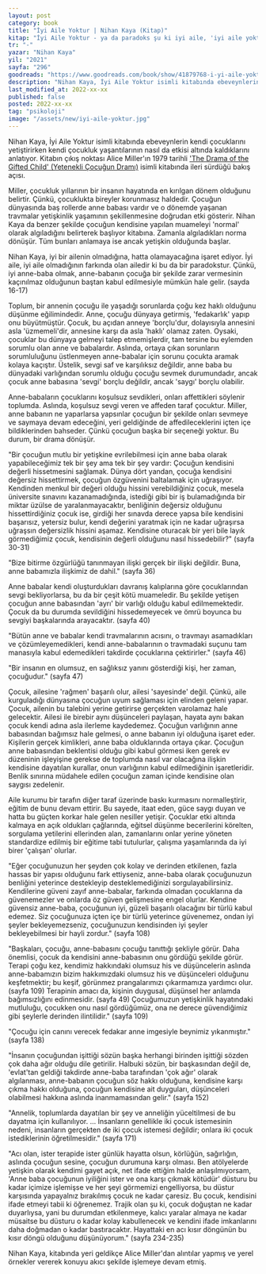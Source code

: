 ```yaml
---
layout: post
category: book
title: "İyi Aile Yoktur | Nihan Kaya (Kitap)"
kitap: "İyi Aile Yoktur - ya da paradoks şu ki iyi aile, 'iyi aile yoktur' düsturuyla hareket edebilen ailedir"
tr: "-"
yazar: "Nihan Kaya"
yil: "2021"
sayfa: "296"
goodreads: "https://www.goodreads.com/book/show/41879768-i-yi-aile-yoktur"
description: "Nihan Kaya, İyi Aile Yoktur isimli kitabında ebeveynlerin kendi çocuklarını yetiştirirken kendi çocukluk yaşantılarının nasıl da etkisi altında kaldıklarını anlatıyor. Kitabın çıkış noktası Alice Miller'ın 1979 tarihli isimli kitabında ileri sürdüğü bakış açısı."
last_modified_at: 2022-xx-xx
published: false
posted: 2022-xx-xx
tag: "psikoloji"
image: "/assets/new/iyi-aile-yoktur.jpg"
---
```


Nihan Kaya, İyi Aile Yoktur isimli kitabında ebeveynlerin kendi çocuklarını yetiştirirken kendi çocukluk yaşantılarının nasıl da etkisi altında kaldıklarını anlatıyor. Kitabın çıkış noktası Alice Miller'ın 1979 tarihli ['The Drama of the Gifted Child' (Yetenekli Çocuğun Dramı)](https://www.nonfictionbooks.xyz/the-drama-of-the-gifted-child.html) isimli kitabında ileri sürdüğü bakış açısı. 

Miller, çocukluk yıllarının bir insanın hayatında en kırılgan dönem olduğunu belirtir. Çünkü, çocuklukta bireyler korunmasız haldedir. Çocuğun dünyasında baş rollerde anne babası vardır ve o dönemde yaşanan travmalar yetişkinlik yaşamının şekillenmesine doğrudan etki gösterir. Nihan Kaya da benzer şekilde çocuğun kendisine yapılan muameleyi 'normal' olarak algıladığını belirterek başlıyor kitabına. Zamanla algıladıkları norma dönüşür. Tüm bunları anlamaya ise ancak yetişkin olduğunda başlar. 

Nihan Kaya, iyi bir ailenin olmadığına, hatta olamayacağına işaret ediyor. İyi aile, iyi aile olmadığının farkında olan ailedir ki bu da bir paradokstur. Çünkü, iyi anne-baba olmak, anne-babanın çocuğa bir şekilde zarar vermesinin kaçınılmaz olduğunun baştan kabul edilmesiyle mümkün hale gelir. (sayda 16-17) 

Toplum, bir annenin çocuğu ile yaşadığı sorunlarda çoğu kez haklı olduğunu düşünme eğilimindedir. Anne, çocuğu dünyaya getirmiş, 'fedakarlık' yapıp onu büyütmüştür. Çocuk, bu açıdan anneye 'borçlu'dur, dolayısıyla annesini asla 'üzmemeli'dir, annesine karşı da asla 'haklı' olamaz zaten. Oysaki, çocuklar bu dünyaya gelmeyi talep etmemişlerdir, tam tersine bu eylemden sorumlu olan anne ve babalardır. Aslında, ortaya çıkan sorunların sorumluluğunu üstlenmeyen anne-babalar için sorunu çocukta aramak kolaya kaçıştır. Üstelik, sevgi saf ve karşılıksız değildir, anne baba bu dünyadaki varlığından sorumlu olduğu çocuğu sevmek durumundadır, ancak çocuk anne babasına 'sevgi' borçlu değildir, ancak 'saygı' borçlu olabilir.

Anne-babaların çocuklarını koşulsuz sevdikleri, onları affettikleri söylenir toplumda. Aslında, koşulsuz sevgi veren ve affeden taraf çocuktur. Miller, anne babanın ne yaparlarsa yapsınlar çocuğun bir şekilde onları sevmeye ve saymaya devam edeceğini, yeri geldiğinde de affedileceklerini içten içe bildiklerinden bahseder. Çünkü çocuğun başka bir seçeneği yoktur. Bu durum, bir drama dönüşür. 

"Bir çocuğun mutlu bir yetişkine evrilebilmesi için anne baba olarak yapabileceğimiz tek bir şey ama tek bir şey vardır: Çocuğun kendisini değerli hissetmesini sağlamak. Dünya dört yandan, çocuğa kendisini değersiz hissettirmek, çocuğun özgüvenini baltalamak için uğraşıyor. Kendinden menkul bir değeri olduğu hissini verebildiğiniz çocuk, mesela üniversite sınavını kazanamadığında, istediği gibi bir iş bulamadığında bir miktar üzülse de yaralanmayacaktır, benliğinin değersiz olduğunu hissettirdiğiniz çocuk ise, girdiği her sınavda derece yapsa bile kendisini başarısız, yetersiz bulur, kendi değerini yaratmak için ne kadar uğraşırsa uğraşsın değersizlik hissini aşamaz. Kendisine oturacak bir yeri bile layık görmediğimiz çocuk, kendisinin değerli olduğunu nasıl hissedebilir?" (sayfa 30-31)

"Bize bitirme özgürlüğü tanınmayan ilişki gerçek bir ilişki değildir. Buna, anne babamızla ilişkimiz de dahil." (sayfa 36)

Anne babalar kendi oluşturdukları davranış kalıplarına göre çocuklarından sevgi bekliyorlarsa, bu da bir çeşit kötü muameledir. Bu şekilde yetişen çocuğun anne babasından 'ayrı' bir varlığı olduğu kabul edilmemektedir. Çocuk da bu durumda sevildiğini hissedemeyecek ve ömrü boyunca bu sevgiyi başkalarında arayacaktır. (sayfa 40)

"Bütün anne ve babalar kendi travmalarının acısını, o travmayı asamadıkları ve çözümleyemedikleri, kendi anne-babalarının o travmadaki suçunu tam manasıyla kabul edemedikleri takdirde çocuklarına çektirirler." (sayfa 46)

"Bir insanın en olumsuz, en sağlıksız yanını gösterdiği kişi, her zaman, çocuğudur." (sayfa 47)

Çocuk, ailesine 'rağmen' başarılı olur, ailesi 'sayesinde' değil. Çünkü, aile kurguladığı dünyasına çocuğun uyum sağlaması için elinden geleni yapar. Çocuk, ailenin bu talebini yerine getirirse gerçekten varolamaz hale gelecektir. Ailesi ile birebir aynı düşünceleri paylaşan, hayata aynı bakan çocuk kendi adına asla ilerleme kaydedemez. Çocuğun varlığının anne babasından bağımsız hale gelmesi, o anne babanın iyi olduğuna işaret eder. Kişilerin gerçek kimlikleri, anne baba olduklarında ortaya çıkar. Çocuğun anne babasından beklentisi olduğu gibi kabul görmesi iken gerek ev düzeninin işleyişine gerekse de toplumda nasıl var olacağına ilişkin kendisine dayatılan kurallar, onun varlığının kabul edilmediğinin işaretleridir. Benlik sınırına müdahele edilen çocuğun zaman içinde kendisine olan saygısı zedelenir.

Aile kurumu bir tarafın diğer taraf üzerinde baskı kurmasını normalleştirir, eğitim de bunu devam ettirir. Bu sayede, itaat eden, güce saygı duyan ve hatta bu güçten korkar hale gelen nesiller yetişir. Çocuklar etki altında kalmaya en açık oldukları çağlarında, eğitsel düşünme becerilerini körelten, sorgulama yetilerini ellerinden alan, zamanlarını onlar yerine yöneten standardize edilmiş bir eğitime tabi tutulurlar, çalışma yaşamlarında da iyi birer 'çalışan' olurlar. 

"Eğer çocuğunuzun her şeyden çok kolay ve derinden etkilenen, fazla hassas bir yapısı olduğunu fark ettiyseniz, anne-baba olarak çocuğunuzun benliğini yeterince destekleyip desteklemediğinizi sorgulayabilirsiniz. Kendilerine güveni zayıf anne-babalar, farkında olmadan çocuklarına da güvenemezler ve onlarda öz güven gelişmesine engel olurlar. Kendine güvensiz anne-baba, çocuğunun iyi, güzeli başarılı olacağını bir türlü kabul edemez. Siz çocuğunuza içten içe bir türlü yeterince güvenemez, ondan iyi şeyler bekleyemezseniz, çocuğunuzun kendisinden iyi şeyler bekleyebilmesi bir hayli zordur." (sayfa 108)

"Başkaları, çocuğu, anne-babasını çocuğu tanıttığı şekliyle görür. Daha önemlisi, çocuk da kendisini anne-babasının onu gördüğü şekilde görür. Terapi çoğu kez, kendimiz hakkındaki olumsuz his ve düşüncelerin aslında anne-babamızın bizim hakkımızdaki olumsuz his ve düşünceleri olduğunu keşfetmektir; bu keşif, görünmez prangalarımızı çıkarmamıza yardımcı olur. (sayfa 109) Terapinin amacı da, kişinin duygusal, düşünsel her anlamda bağımsızlığını edinmesidir. (sayfa 49) Çocuğumuzun yetişkinlik hayatındaki mutluluğu, çocukken onu nasıl gördüğümüz, ona ne derece güvendiğimiz gibi şeylerle derinden ilintilidir." (sayfa 109)

"Çocuğu için canını verecek fedakar anne imgesiyle beynimiz yıkanmıştır." (sayfa 138)

"İnsanın çocuğundan işittiği sözün başka herhangi birinden işittiği sözden çok daha ağır olduğu dile getirilir. Halbuki sözün, bir başkasından değil de, 'evlat'tan geldiği takdirde anne-baba tarafından 'çok ağır' olarak algılanması, anne-babanın çocuğun söz hakkı olduğuna, kendisine karşı çıkma hakkı olduğuna, çocuğun kendisine ait duyguları, düşünceleri olabilmesi hakkına aslında inanmamasından gelir." (sayfa 152)

"Annelik, toplumlarda dayatılan bir şey ve anneliğin yüceltilmesi de bu dayatma için kullanılıyor. ... İnsanların genellikle iki çocuk istemesinin nedeni, insanların gerçekten de iki çocuk istemesi değildir; onlara iki çocuk istediklerinin öğretilmesidir." (sayfa 171)

"Acı olan, ister terapide ister günlük hayatta olsun, körlüğün, sağırlığın, aslında çocuğun sesine, çocuğun durumuna karşı olması. Ben atölyelerde yetişkin olarak kendimi gayet açık, net ifade ettiğim halde anlaşılmıyorsam, 'Anne baba çocuğunun iyiliğini ister ve ona karşı çıkmak kötüdür' düsturu bu kadar içimize işlemişse ve her şeyi görmemizi engelliyorsa, bu düstur karşısında yapayalnız bırakılmış çocuk ne kadar çaresiz. Bu çocuk, kendisini ifade etmeyi tabii ki öğrenemez. Trajik olan şu ki, çocuk doğuştan ne kadar duyarlıysa, yani bu durumdan etkilenmeye, kalıcı yaralar almaya ne kadar müsaitse bu düsturu o kadar kolay kabullenecek ve kendini ifade imkanlarını daha doğmadan o kadar bastıracaktır. Hayattaki en acı kısır döngünün bu kısır döngü olduğunu düşünüyorum." (sayfa 234-235)

Nihan Kaya, kitabında yeri geldikçe Alice Miller'dan alıntılar yapmış ve yerel örnekler vererek konuyu akıcı şekilde işlemeye devam etmiş. 
